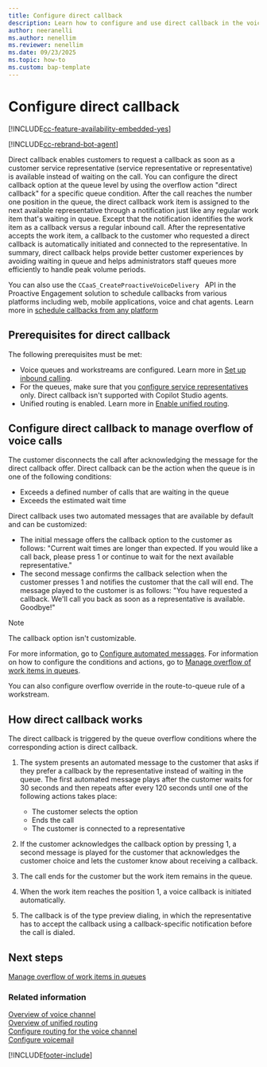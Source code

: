 ```yaml
---
title: Configure direct callback
description: Learn how to configure and use direct callback in the voice channel in Dynamics 365 Contact Center.
author: neeranelli
ms.author: nenellim
ms.reviewer: nenellim
ms.date: 09/23/2025
ms.topic: how-to
ms.custom: bap-template
---
```


# Configure direct callback

[!INCLUDE[cc-feature-availability-embedded-yes](../../includes/cc-feature-availability-embedded-yes.md)]

[!INCLUDE[cc-rebrand-bot-agent](../../includes/cc-rebrand-bot-agent.md)]


Direct callback enables customers to request a callback as soon as a customer service representative (service representative or representative) is available instead of waiting on the call. You can configure the direct callback option at the queue level by using the overflow action "direct callback" for a specific queue condition. After the call reaches the number one position in the queue, the direct callback work item is assigned to the next available representative through a notification just like any regular work item that's waiting in queue. Except that the notification identifies the work item as a callback versus a regular inbound call. After the representative accepts the work item, a callback to the customer who requested a direct callback is automatically initiated and connected to the representative. In summary, direct callback helps provide better customer experiences by avoiding waiting in queue and helps administrators staff queues more efficiently to handle peak volume periods.

You can also use the `CCaaS_CreateProactiveVoiceDelivery ` API in the Proactive Engagement solution to schedule callbacks from various platforms including web, mobile applications, voice and chat agents. Learn more in [schedule callbacks from any platform](/dynamics365/contact-center/extend/api/ccaas_createproactivevoicedelivery#schedule-callbacks-from-any-platform)

## Prerequisites for direct callback

The following prerequisites must be met:

- Voice queues and workstreams are configured. Learn more in [Set up inbound calling](voice-channel-inbound-calling.md).
- For the queues, make sure that you [configure service representatives](queues-omnichannel.md) only. Direct callback isn't supported with Copilot Studio agents.
- Unified routing is enabled. Learn more in [Enable unified routing](provision-unified-routing.md).

## Configure direct callback to manage overflow of voice calls

The customer disconnects the call after acknowledging the message for the direct callback offer. Direct callback can be the action when the queue is in one of the following conditions:

- Exceeds a defined number of calls that are waiting in the queue
- Exceeds the estimated wait time

Direct callback uses two automated messages that are available by default and can be customized:  

- The initial message offers the callback option to the customer as follows: "Current wait times are longer than expected. If you would like a call back, please press 1 or continue to wait for the next available representative."
- The second message confirms the callback selection when the customer presses 1 and notifies the customer that the call will end. The message played to the customer is as follows: "You have requested a callback. We'll call you back as soon as a representative is available. Goodbye!"

> [!NOTE]
> The callback option isn't customizable. 

For more information, go to [Configure automated messages](configure-automated-message.md). For information on how to configure the conditions and actions, go to [Manage overflow of work items in queues](manage-overflow.md).

You can also configure overflow override in the route-to-queue rule of a workstream.

## How direct callback works

The direct callback is triggered by the queue overflow conditions where the corresponding action is direct callback.

1. The system presents an automated message to the customer that asks if they prefer a callback by the representative instead of waiting in the queue. The first automated message plays after the customer waits for 30 seconds and then repeats after every 120 seconds until one of the following actions takes place:
  
   - The customer selects the option
   - Ends the call
   - The customer is connected to a representative
  
1. If the customer acknowledges the callback option by pressing 1, a second message is played for the customer that acknowledges the customer choice and lets the customer know about receiving a callback.
1. The call ends for the customer but the work item remains in the queue.
1. When the work item reaches the position 1, a voice callback is initiated automatically.
1. The callback is of the type preview dialing, in which the representative has to accept the callback using a callback-specific notification before the call is dialed.

## Next steps

[Manage overflow of work items in queues](manage-overflow.md)  

### Related information

[Overview of voice channel](voice-channel.md)  
[Overview of unified routing](overview-unified-routing.md)  
[Configure routing for the voice channel](../voice-channel-route-queues.md)  
[Configure voicemail](voice-channel-voicemail.md)  


[!INCLUDE[footer-include](../../includes/footer-banner.md)]
